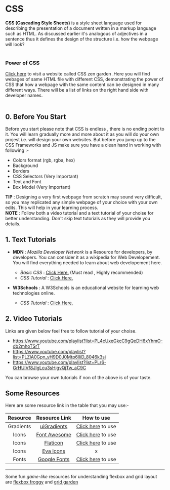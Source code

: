 # CSS
**CSS (Cascading Style Sheets)** is a style sheet language used for describing the presentation of a document written in a markup language such as HTML.
As discussed earlier it's analogous of adjectives in a sentence thus it defines the design of the structure i.e. how the webpage will look?<br/><br/>
### Power of CSS
[Click here](http://www.csszengarden.com) to visit a website called CSS zen garden .Here you will find webages of same HTML file with different CSS, 
demonstrating the power of CSS that how a webpage with the same content can be designed in many different ways. There will be a list of links on the right 
hand side with developer names.<br/><br/>

## 0. Before You Start
Before you start please note that CSS is endless , there is no ending point to it. You will learn gradually more and more about it as you will do your own projest i.e. will
design your own websites. But before you jump up to the CSS Frameworks and JS make sure you have a clean hand in working with following :-
- Colors format (rgb, rgba, hex)
- Background 
- Borders
- CSS Selectors (Very Important)
- Text and Font
- Box Model (Very Important)

**TIP** : Designing a very first webpage from scratch may sound very difficult, so you may replicated any simple webpage of your choice with your own edits. 
This will help in your learning process.<br/>
**NOTE** : Follow both a video tutorial and a text tutorial of your choise for better understanding. Don't skip text tutorials as they will provide you details.

## 1. Text Tutorials
- **MDN** : *Mozilla Developer Network* is a Resource for developers, by developers. You can consider it as a wikipedia for Web Developement. You will find everything
needed to learn about web developement here.
  - *Basic CSS* : [Click Here.](https://developer.mozilla.org/en-US/docs/Learn/Getting_started_with_the_web/CSS_basics) (Must read , Highly recommended)
  - *CSS Tutorial* : [Click Here.](https://developer.mozilla.org/en-US/docs/Web/Tutorials)
  
- **W3Schools** : A W3Schools is an educational website for learning web technologies online.
  - *CSS Tutorial* : [Click Here.](https://www.w3schools.com/css/css_intro.asp)
  
## 2. Video Tutorials
Links are given below feel free to follow tutorial of your choise.
- https://www.youtube.com/playlist?list=PL4cUxeGkcC9gQeDH6xYhmO-db2mhoTSrT
- https://www.youtube.com/playlist?list=PLZlA0Gpn_vH9D0J0Mtp6lIiD_8046k3si
- https://www.youtube.com/playlist?list=PLr6-GrHUlVf8JIgLcu3sHigvQjTw_aC9C<br/>

You can browse your own tutorials if non of the above is of your taste.

## Some Resources
Here are some resource link in the table that you may use:-<br/>

|   Resource      | Resource Link                                          | How to use                                                      |
|:---:|:---:|:---:|
| Gradients       |[uiGradients](https://uigradients.com/#SublimeLight)    | [Click here](https://www.youtube.com/watch?v=sT1j-OSZxL4) to use|
| Icons           |[Font Awesome](https://fontawesome.com/icons?d=gallery) | [Click here](https://www.youtube.com/watch?v=nkUWCQgFkR0) to use|
| Icons           |[Flaticon](https://www.flaticon.com/)                   | [Click here](https://www.youtube.com/watch?v=DK8bRhYm39Y) to use|
| Icons           |[Eva Icons](https://akveo.github.io/eva-icons/#/)       |     x                                                           |
| Fonts           |[Google Fonts](https://fonts.google.com/)               | [Click here](https://www.youtube.com/watch?v=Z3JR6mEWEEo) to use|

---

Some fun *game-like* resources for  understanding flexbox and grid layout are [flexbox froggy](https://flexboxfroggy.com/) and [grid garden](https://cssgridgarden.com/)